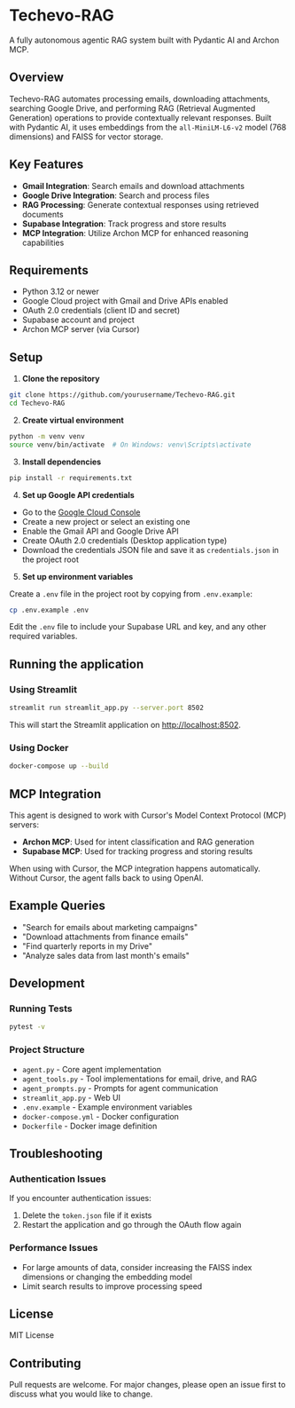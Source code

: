 # Techevo-RAG

A fully autonomous agentic RAG system built with Pydantic AI and Archon MCP.

## Overview

Techevo-RAG automates processing emails, downloading attachments, searching Google Drive, and performing RAG (Retrieval Augmented Generation) operations to provide contextually relevant responses. Built with Pydantic AI, it uses embeddings from the `all-MiniLM-L6-v2` model (768 dimensions) and FAISS for vector storage.

## Key Features

- **Gmail Integration**: Search emails and download attachments
- **Google Drive Integration**: Search and process files
- **RAG Processing**: Generate contextual responses using retrieved documents
- **Supabase Integration**: Track progress and store results
- **MCP Integration**: Utilize Archon MCP for enhanced reasoning capabilities

## Requirements

- Python 3.12 or newer
- Google Cloud project with Gmail and Drive APIs enabled
- OAuth 2.0 credentials (client ID and secret)
- Supabase account and project
- Archon MCP server (via Cursor)

## Setup

1. **Clone the repository**

```bash
git clone https://github.com/yourusername/Techevo-RAG.git
cd Techevo-RAG
```

2. **Create virtual environment**

```bash
python -m venv venv
source venv/bin/activate  # On Windows: venv\Scripts\activate
```

3. **Install dependencies**

```bash
pip install -r requirements.txt
```

4. **Set up Google API credentials**

- Go to the [Google Cloud Console](https://console.cloud.google.com/)
- Create a new project or select an existing one
- Enable the Gmail API and Google Drive API
- Create OAuth 2.0 credentials (Desktop application type)
- Download the credentials JSON file and save it as `credentials.json` in the project root

5. **Set up environment variables**

Create a `.env` file in the project root by copying from `.env.example`:

```bash
cp .env.example .env
```

Edit the `.env` file to include your Supabase URL and key, and any other required variables.

## Running the application

### Using Streamlit

```bash
streamlit run streamlit_app.py --server.port 8502
```

This will start the Streamlit application on [http://localhost:8502](http://localhost:8502).

### Using Docker

```bash
docker-compose up --build
```

## MCP Integration

This agent is designed to work with Cursor's Model Context Protocol (MCP) servers:

- **Archon MCP**: Used for intent classification and RAG generation
- **Supabase MCP**: Used for tracking progress and storing results

When using with Cursor, the MCP integration happens automatically. Without Cursor, the agent falls back to using OpenAI.

## Example Queries

- "Search for emails about marketing campaigns"
- "Download attachments from finance emails"
- "Find quarterly reports in my Drive"
- "Analyze sales data from last month's emails"

## Development

### Running Tests

```bash
pytest -v
```

### Project Structure

- `agent.py` - Core agent implementation
- `agent_tools.py` - Tool implementations for email, drive, and RAG
- `agent_prompts.py` - Prompts for agent communication
- `streamlit_app.py` - Web UI
- `.env.example` - Example environment variables
- `docker-compose.yml` - Docker configuration
- `Dockerfile` - Docker image definition

## Troubleshooting

### Authentication Issues

If you encounter authentication issues:
1. Delete the `token.json` file if it exists
2. Restart the application and go through the OAuth flow again

### Performance Issues

- For large amounts of data, consider increasing the FAISS index dimensions or changing the embedding model
- Limit search results to improve processing speed

## License

MIT License

## Contributing

Pull requests are welcome. For major changes, please open an issue first to discuss what you would like to change. 